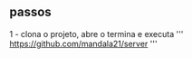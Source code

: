 ## passos

1 - clona o projeto, abre o termina e executa 
'''
https://github.com/mandala21/server
'''
